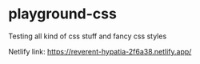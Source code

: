 # playground-css
Testing all kind of css stuff and fancy css styles

Netlify link:
https://reverent-hypatia-2f6a38.netlify.app/
